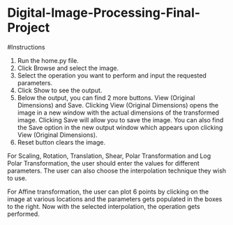 # Digital-Image-Processing-Final-Project

#Instructions

1. Run the home.py file.
2. Click Browse and select the image.
3. Select the operation you want to perform and input the requested parameters.
4. Click Show to see the output.
5. Below the output, you can find 2 more buttons. View (Original Dimensions) and Save.
   Clicking View (Original Dimensions) opens the image in a new window with the actual dimensions of the transformed image. 
   Clicking Save will allow you to save the image. You can also find the Save option in the new output window which appears upon clicking View (Original Dimensions).
6. Reset button clears the image.

For Scaling, Rotation, Translation, Shear, Polar Transformation and Log Polar Transformation, the user should enter the values for different parameters.
The user can also choose the interpolation technique they wish to use.

For Affine transformation, the user can plot 6 points by clicking on the image at various locations and the parameters gets populated in the boxes to the right. Now with the selected interpolation, the operation gets performed.


